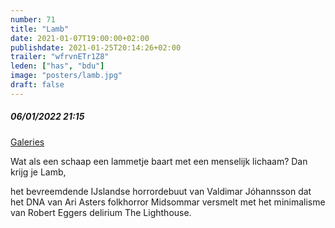 ```yaml
---
number: 71
title: "Lamb"
date: 2021-01-07T19:00:00+02:00
publishdate: 2021-01-25T20:14:26+02:00
trailer: "wfrvnETr1Z8"
leden: ["has", "bdu"] 
image: "posters/lamb.jpg"
draft: false
---
```


##### 06/01/2022 21:15

[Galeries](https://galeries.be/en/lamb-europa-cinema-night/)

Wat als een schaap een lammetje baart met een menselijk lichaam?
Dan krijg je Lamb,
<!--more-->
het bevreemdende IJslandse horrordebuut van Valdimar Jóhannsson
dat het DNA van Ari Asters folkhorror Midsommar versmelt met
het minimalisme van Robert Eggers delirium The Lighthouse.

